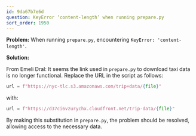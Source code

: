 ```yaml
---
id: 9da67b7e6d
question: KeyError ‘content-length’ when running prepare.py
sort_order: 1950
---
```


**Problem:** When running `prepare.py`, encountering `KeyError: 'content-length'`.

**Solution:**

From Emeli Dral: It seems the link used in `prepare.py` to download taxi data is no longer functional. Replace the URL in the script as follows:

```python
url = f"https://nyc-tlc.s3.amazonaws.com/trip+data/{file}"
```

with:

```python
url = f"https://d37ci6vzurychx.cloudfront.net/trip-data/{file}"
```

By making this substitution in `prepare.py`, the problem should be resolved, allowing access to the necessary data.